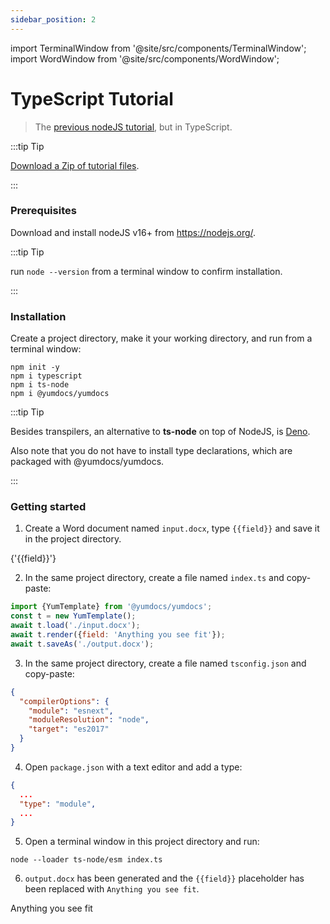 ```yaml
---
sidebar_position: 2
---
```


import TerminalWindow from '@site/src/components/TerminalWindow';
import WordWindow from '@site/src/components/WordWindow';

# TypeScript Tutorial

> The [previous nodeJS tutorial](./01-nodejs-tutorial.md), but in TypeScript.

:::tip Tip

[Download a Zip of tutorial files](./assets/02-typescript-tutorial.zip).

:::

### Prerequisites

Download and install nodeJS v16+ from https://nodejs.org/.

:::tip Tip

run `node --version` from a terminal window to confirm installation.

:::

### Installation

Create a project directory, make it your working directory, and run from a terminal window:

<TerminalWindow>

```
npm init -y
npm i typescript
npm i ts-node
npm i @yumdocs/yumdocs
```

</TerminalWindow>

:::tip Tip

Besides transpilers, an alternative to **ts-node** on top of NodeJS, is [Deno](https://deno.land).

Also note that you do not have to install type declarations, which are packaged with @yumdocs/yumdocs. 

:::

### Getting started

1) Create a Word document named `input.docx`, type `{{field}}` and save it in the project directory.

<WordWindow title="input.docx">
{'{{field}}'}
</WordWindow>

2) In the same project directory, create a file named `index.ts` and copy-paste:

```js showLineNumbers title=index.ts
import {YumTemplate} from '@yumdocs/yumdocs';
const t = new YumTemplate();
await t.load('./input.docx');
await t.render({field: 'Anything you see fit'});
await t.saveAs('./output.docx');
```

3) In the same project directory, create a file named `tsconfig.json` and copy-paste:

```json showLineNumbers title=tsconfig.json
{
  "compilerOptions": {
    "module": "esnext",
    "moduleResolution": "node",
    "target": "es2017"
  }
}
```

4) Open `package.json` with a text editor and add a type:

```json
{
  ...
  "type": "module",
  ...
}
```

5) Open a terminal window in this project directory and run:

<TerminalWindow>

```
node --loader ts-node/esm index.ts
```

</TerminalWindow>

6) `output.docx` has been generated and the `{{field}}` placeholder has been replaced with `Anything you see fit`.

<WordWindow title="output.docx">
Anything you see fit
</WordWindow>